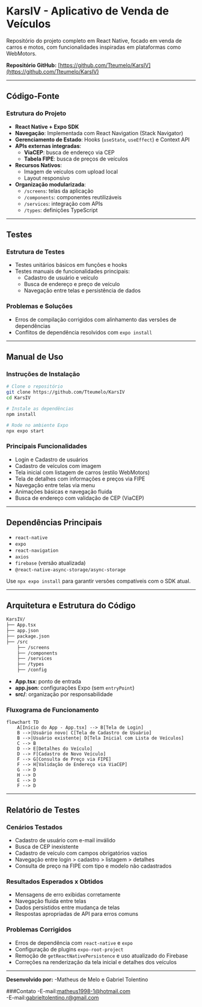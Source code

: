 # KarsIV - Aplicativo de Venda de Veículos

Repositório do projeto completo em React Native, focado em venda de carros e motos, com funcionalidades inspiradas em plataformas como WebMotors.

**Repositório GitHub:** [https://github.com/Tteumelo/KarsIV](https://github.com/Tteumelo/KarsIV)

---

## Código-Fonte

### Estrutura do Projeto

- **React Native + Expo SDK**
- **Navegação**: Implementada com React Navigation (Stack Navigator)
- **Gerenciamento de Estado**: Hooks (`useState`, `useEffect`) e Context API
- **APIs externas integradas**:
  - **ViaCEP**: busca de endereço via CEP
  - **Tabela FIPE**: busca de preços de veículos
- **Recursos Nativos**:
  - Imagem de veículos com upload local
  - Layout responsivo
- **Organização modularizada**:
  - `/screens`: telas da aplicação
  - `/components`: componentes reutilizáveis
  - `/services`: integração com APIs
  - `/types`: definições TypeScript

---

## Testes

### Estrutura de Testes

- Testes unitários básicos em funções e hooks
- Testes manuais de funcionalidades principais:
  - Cadastro de usuário e veículo
  - Busca de endereço e preço de veículo
  - Navegação entre telas e persistência de dados

### Problemas e Soluções

- Erros de compilação corrigidos com alinhamento das versões de dependências
- Conflitos de dependência resolvidos com `expo install`

---

## Manual de Uso

### Instruções de Instalação

```bash
# Clone o repositório
git clone https://github.com/Tteumelo/KarsIV
cd KarsIV

# Instale as dependências
npm install

# Rode no ambiente Expo
npx expo start
```

### Principais Funcionalidades

- Login e Cadastro de usuários
- Cadastro de veículos com imagem
- Tela inicial com listagem de carros (estilo WebMotors)
- Tela de detalhes com informações e preços via FIPE
- Navegação entre telas via menu
- Animações básicas e navegação fluida
- Busca de endereço com validação de CEP (ViaCEP)

---

## Dependências Principais

- `react-native`
- `expo`
- `react-navigation`
- `axios`
- `firebase` (versão atualizada)
- `@react-native-async-storage/async-storage`

Use `npx expo install` para garantir versões compatíveis com o SDK atual.

---

## Arquitetura e Estrutura do Código

```bash
KarsIV/
├── App.tsx
├── app.json
├── package.json
├── /src
    ├── /screens
    ├── /components
    ├── /services
    ├── /types
    ├── /config
```

- **App.tsx**: ponto de entrada
- **app.json**: configurações Expo (sem `entryPoint`)
- **src/**: organização por responsabilidade

### Fluxograma de Funcionamento

```mermaid
flowchart TD
    A[Início do App - App.tsx] --> B[Tela de Login]
    B -->|Usuário novo| C[Tela de Cadastro de Usuário]
    B -->|Usuário existente| D[Tela Inicial com Lista de Veículos]
    C --> B
    D --> E[Detalhes do Veículo]
    D --> F[Cadastro de Novo Veículo]
    F --> G[Consulta de Preço via FIPE]
    F --> H[Validação de Endereço via ViaCEP]
    G --> D
    H --> D
    E --> D
    F --> D
```

---

## Relatório de Testes

### Cenários Testados

- Cadastro de usuário com e-mail inválido
- Busca de CEP inexistente
- Cadastro de veículo com campos obrigatórios vazios
- Navegação entre login > cadastro > listagem > detalhes
- Consulta de preço na FIPE com tipo e modelo não cadastrados

### Resultados Esperados x Obtidos

- Mensagens de erro exibidas corretamente
- Navegação fluida entre telas
- Dados persistidos entre mudança de telas
- Respostas apropriadas de API para erros comuns

### Problemas Corrigidos

- Erros de dependência com `react-native` e `expo`
- Configuração de plugins `expo-root-project`
- Remoção de `getReactNativePersistence` e uso atualizado do Firebase
- Correções na renderização da tela inicial e detalhes dos veículos

---
**Desenvolvido por:** 
-Matheus de Melo e Gabriel Tolentino

###Contato
-E-mail:matheus1998-1@hotmail.com  
-E-mail:gabrieltolentino.r@gmail.com

